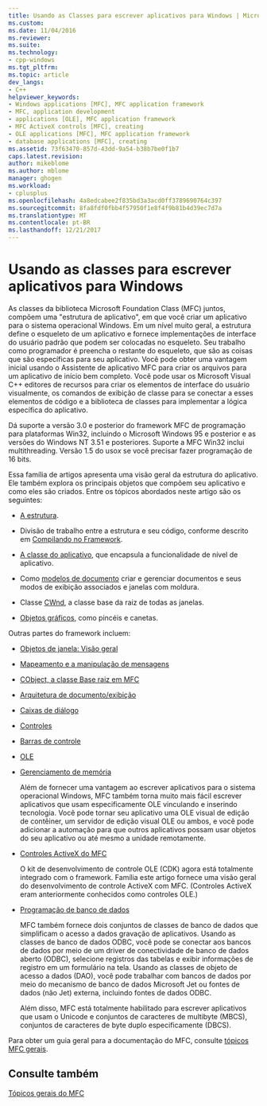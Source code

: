 ```yaml
---
title: Usando as Classes para escrever aplicativos para Windows | Microsoft Docs
ms.custom: 
ms.date: 11/04/2016
ms.reviewer: 
ms.suite: 
ms.technology:
- cpp-windows
ms.tgt_pltfrm: 
ms.topic: article
dev_langs:
- C++
helpviewer_keywords:
- Windows applications [MFC], MFC application framework
- MFC, application development
- applications [OLE], MFC application framework
- MFC ActiveX controls [MFC], creating
- OLE applications [MFC], MFC application framework
- database applications [MFC], creating
ms.assetid: 73f63470-857d-43dd-9a54-b38b7be0f1b7
caps.latest.revision: 
author: mikeblome
ms.author: mblome
manager: ghogen
ms.workload:
- cplusplus
ms.openlocfilehash: 4a8edcabee2f835bd3a3acd0ff3789690764c397
ms.sourcegitcommit: 8fa8fdf0fbb4f57950f1e8f4f9b81b4d39ec7d7a
ms.translationtype: MT
ms.contentlocale: pt-BR
ms.lasthandoff: 12/21/2017
---
```

# <a name="using-the-classes-to-write-applications-for-windows"></a>Usando as classes para escrever aplicativos para Windows
As classes da biblioteca Microsoft Foundation Class (MFC) juntos, compõem uma "estrutura de aplicativo", em que você criar um aplicativo para o sistema operacional Windows. Em um nível muito geral, a estrutura define o esqueleto de um aplicativo e fornece implementações de interface do usuário padrão que podem ser colocadas no esqueleto. Seu trabalho como programador é preencha o restante do esqueleto, que são as coisas que são específicas para seu aplicativo. Você pode obter uma vantagem inicial usando o Assistente de aplicativo MFC para criar os arquivos para um aplicativo de início bem completo. Você pode usar os Microsoft Visual C++ editores de recursos para criar os elementos de interface do usuário visualmente, os comandos de exibição de classe para se conectar a esses elementos de código e a biblioteca de classes para implementar a lógica específica do aplicativo.  
  
 Dá suporte a versão 3.0 e posterior do framework MFC de programação para plataformas Win32, incluindo o Microsoft Windows 95 e posterior e as versões do Windows NT 3.51 e posteriores. Suporte a MFC Win32 inclui multithreading. Versão 1.5 do uso*x* se você precisar fazer programação de 16 bits.  
  
 Essa família de artigos apresenta uma visão geral da estrutura do aplicativo. Ele também explora os principais objetos que compõem seu aplicativo e como eles são criados. Entre os tópicos abordados neste artigo são os seguintes:  
  
-   [A estrutura](../mfc/framework-mfc.md).  
  
-   Divisão de trabalho entre a estrutura e seu código, conforme descrito em [Compilando no Framework](../mfc/building-on-the-framework.md).  
  
-   [A classe do aplicativo](../mfc/cwinapp-the-application-class.md), que encapsula a funcionalidade de nível de aplicativo.  
  
-   Como [modelos de documento](../mfc/document-templates-and-the-document-view-creation-process.md) criar e gerenciar documentos e seus modos de exibição associados e janelas com moldura.  
  
-   Classe [CWnd](../mfc/window-objects.md), a classe base da raiz de todas as janelas.  
  
-   [Objetos gráficos](../mfc/graphic-objects.md), como pincéis e canetas.  
  
 Outras partes do framework incluem:  
  
-   [Objetos de janela: Visão geral](../mfc/window-objects.md)  
  
-   [Mapeamento e a manipulação de mensagens](../mfc/message-handling-and-mapping.md)  
  
-   [CObject, a classe Base raiz em MFC](../mfc/using-cobject.md)  
  
-   [Arquitetura de documento/exibição](../mfc/document-view-architecture.md)  
  
-   [Caixas de diálogo](../mfc/dialog-boxes.md)  
  
-   [Controles](../mfc/controls-mfc.md)  
  
-   [Barras de controle](../mfc/control-bars.md)  
  
-   [OLE](../mfc/ole-in-mfc.md)  
  
-   [Gerenciamento de memória](../mfc/memory-management.md)  
  
     Além de fornecer uma vantagem ao escrever aplicativos para o sistema operacional Windows, MFC também torna muito mais fácil escrever aplicativos que usam especificamente OLE vinculando e inserindo tecnologia. Você pode tornar seu aplicativo uma OLE visual de edição de contêiner, um servidor de edição visual OLE ou ambos, e você pode adicionar a automação para que outros aplicativos possam usar objetos do seu aplicativo ou até mesmo a unidade remotamente.  
  
-   [Controles ActiveX do MFC](../mfc/mfc-activex-controls.md)  
  
     O kit de desenvolvimento de controle OLE (CDK) agora está totalmente integrado com o framework. Família este artigo fornece uma visão geral do desenvolvimento de controle ActiveX com MFC. (Controles ActiveX eram anteriormente conhecidos como controles OLE.)  
  
-   [Programação de banco de dados](../data/data-access-programming-mfc-atl.md)  
  
     MFC também fornece dois conjuntos de classes de banco de dados que simplificam o acesso a dados gravação de aplicativos. Usando as classes de banco de dados ODBC, você pode se conectar aos bancos de dados por meio de um driver de conectividade de banco de dados aberto (ODBC), selecione registros das tabelas e exibir informações de registro em um formulário na tela. Usando as classes de objeto de acesso a dados (DAO), você pode trabalhar com bancos de dados por meio do mecanismo de banco de dados Microsoft Jet ou fontes de dados (não Jet) externa, incluindo fontes de dados ODBC.  
  
     Além disso, MFC está totalmente habilitado para escrever aplicativos que usam o Unicode e conjuntos de caracteres de multibyte (MBCS), conjuntos de caracteres de byte duplo especificamente (DBCS).  
  
 Para obter um guia geral para a documentação do MFC, consulte [tópicos MFC gerais](../mfc/general-mfc-topics.md).  
  
## <a name="see-also"></a>Consulte também  
 [Tópicos gerais do MFC](../mfc/general-mfc-topics.md)

